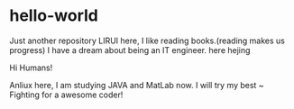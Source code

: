 # hello-world
Just another repository
LIRUI here, I like reading books.(reading makes us progress)
I have a dream about being an IT engineer.
here hejing

Hi Humans!

Anliux here, I am studying JAVA and MatLab now.
I will try my best ~ Fighting for a awesome coder!
